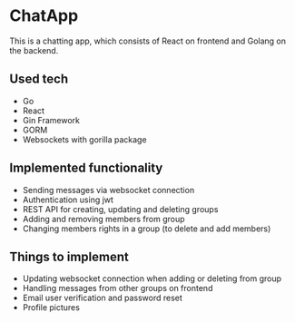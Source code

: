 # ChatApp

This is a chatting app, which consists of React on frontend and Golang on the backend.

## Used tech
- Go
- React
- Gin Framework
- GORM
- Websockets with gorilla package

## Implemented functionality
- Sending messages via websocket connection
- Authentication using jwt
- REST API for creating, updating and deleting groups
- Adding and removing members from group
- Changing members rights in a group (to delete and add members)

## Things to implement
- Updating websocket connection when adding or deleting from group
- Handling messages from other groups on frontend
- Email user verification and password reset
- Profile pictures
